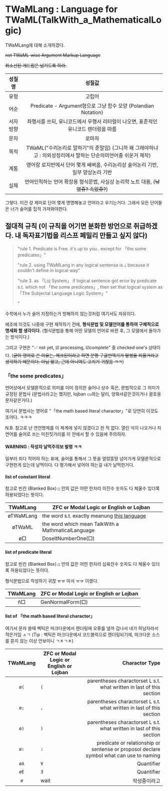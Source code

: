 # TWaMLang : Language for TWaML(TalkWith_a_MathematicalLogic)

TWaMLang에 대해 소개하겠다.

~~not TWaML-wise Argument Markup Language~~

~~취소선된 개드립은 넘기도록 하라.~~

| 성질명 | 성질값 |
| :---: | :---: |
| 유형 | 고립어 |
| 어순 | Predicate - Argument형으로 그냥 함수 모양 (Polandian Notation) |
| 서자방향 | 좌행서를 쓰되, 유니코드에서 우행서 리터럴이 나오면, 표준적인 유니코드 렌더링을 따름 |
| 문자 | 로마자 |
| 목적 | TWaML("수리논리로 말하기"의 준말임) (그니까 왜 그래야하냐고 : 의외성정리에서 말하는 단순의미언어중 쉬운거 제작) |
| 계통 | 영어랑 로지반에서 단어 몇게 쌔벼옴, 수리논리상 술어논리 기반, 일부 양상논리 기반 |
| 실체 | 언어인척하는 언어 확장용 형식문법, 사실상 논리학 노트 대용, (~~낚였쥬? 속았쥬?~~) |

그렇다. 이건 걍 제미로 단어 몇게 명명해놓고 언어라고 우기는거다.
그래서 모든 단어들은 너가 술어를 집적 가져와야한다.

## 절대적 규칙 (이 규칙을 어기면 분화한 방언으로 취급하겠다. 내 독자표기법을 리스프 페밀리 만들고 싶지 않다)

>
> "rule 1. Predicate is Free. it's up to you.. except for 「the some predicates」"
>
> "rule 2. using TWaMLang in any logical sentense is `⊥` because it couldn't define in logical way"
> 
> "rule 3. as 「Loj System」 if logical sentence got error by predicate s.t. which not 「the some predicates」, then set that logical system as 「The Subjectal Language Logic System」"
> 
> "

수학에서 누가 술어 지정하는거 방해하지 않는것처럼 여기서도 자유이다.

에초에 이것도 나중에 구현 제작하기 전에, **형식문법 및 모델언어를 통하여 구체적으로 명세화 할 생각이다.** (형식문법을 통해 어떤 모델의 언어로 바뀐 후, 그 모델에서 돌아가는 방식이다.)

그리고 구현은 "✅️ not yet, ☑️ processing, ☑️complete" 중 checked one's 상태이다. (~~굳이 영어로 쓴 이유는, 체크된이라고 하면 분명 구글번역기가 말썽을 피울거라고 생각하기 때문이다. 아님 말고, 근데 아니여도 고치기 귀찮음 ㅋㅋ~~)

### 「the some predicates」

언어상에서 모델론적으로 의미를 이미 정의한 술어나 상수 혹은, 문법적으로 그 의미가 규정된 문법사 (문법사라고는 했지만, lojban `cu`와는 달리, 양화사같은것이거나 괄호용 문자같은거다.)

여기서 문법사는 영어로 "「the math based literal charactor」"로 당연히 이것도 조어다. ㅋㅋㅋ

N.B. 참고로 난 연언명제를 이 체계에 넣지 않겠다고 한 적 없다. 열린 식이 나오거나 자연어를 술어로 쓰는 미친짓거리를 이 안에서 할 수 있음에 주의하자.

#### WARNING : 작성자 날먹주의보 발령 ㅋㅋ

일부러 죄다 적어야 하는 표에, 술어를 통해서 그 뜻을 얼렁뚱땅 넘어가게 모델론적으로 구현한게 있는데 날먹이다.
다 평가해서 넣어야 하는걸 내가 날먹한거다.

#### list of constant literal

참고로 빈칸 (Blanked Box) `□` 안의 값은 어떤 한자리 이진수 숫자도 다 체울수 있더록 허용되었다는 뜻이다.

| TWaMLang | ZFC or Modal Logic or English or Lojban |
| :---: | --- |
| øTWaMLang | the word s.t. exactly meanung [this language](https://faraway6834.github.io/unbeauty/privateNote/Alkali/Forbidden/Personal/TWaMLang) |
| øTWaML | the word which mean TalkWith a MathmaticalLanguage |
| ø□ | DoseItNumberOne(□) |

#### list of predicate literal

참고로 빈칸 (Blanked Box) `□` 안의 값은 어떤 한자리 십육진수 숫자도 다 체울수 있더록 허용되었다는 뜻이다.

형식문법으로 작성하기 귀찮 ㅠㅠ 아서 ㅠㅠ 이랬다.

| TWaMLang | ZFC or Modal Logic or English or Lojban |
| :---: | --- |
| ñ□ | GenNormalForm(□) |

#### list of 「the math based literal charactor」

여기서 문자 쓸때 벡틱은 마크다운에서 렌더링에 오류를 낼까 겁나서 내가 하남자라서 적은거임 ㅅㄱ (Tip : 벡틱은 마크다운에서 코드블럭으로 렌더링되기에, 마크다운 소스를 뜯지 않는 이상 안보이니 ㄱㅊㄱㅊ)

 TWaMLang | ZFC or Modal Logic or English or Lojban | Charactor Type | 
| :---: | --- | ---: |
| `ø(` | `(` | parentheses charactorset L s.t. what written in last of this section |
| `ø;` | `,` | parentheses charactorset L s.t. what written in last of this section |
| `ø)` | `)` | parentheses charactorset L s.t. what written in last of this section |
| `ø:` | `:` | predicate or relationship or sentense or proposol declare symbol what can use to naming |
| `øA` | `∀` | Quantifier |
| `øE` | `∃` | Quantifier |
| `ø` | wait | 작성중이라고 |